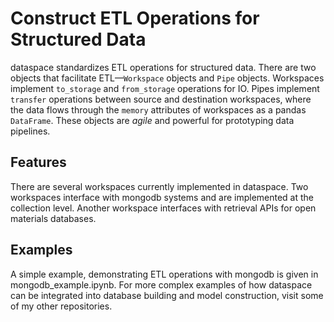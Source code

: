 # Construct ETL Operations for Structured Data

dataspace standardizes ETL operations for structured data. There are two objects that facilitate ETL&mdash;`Workspace` objects and `Pipe` objects. Workspaces implement `to_storage` and `from_storage` operations for IO. Pipes implement `transfer` operations between source and destination workspaces, where the data flows through the `memory` attributes of workspaces as a pandas `DataFrame`. These objects are *agile* and powerful for prototyping data pipelines.

## Features

There are several workspaces currently implemented in dataspace. Two workspaces interface with mongodb systems and are implemented at the collection level. Another workspace interfaces with retrieval APIs for open materials databases.

## Examples

A simple example, demonstrating ETL operations with mongodb is given in mongodb_example.ipynb. For more complex examples of how dataspace can be integrated into database building and model construction, visit some of my other repositories.
